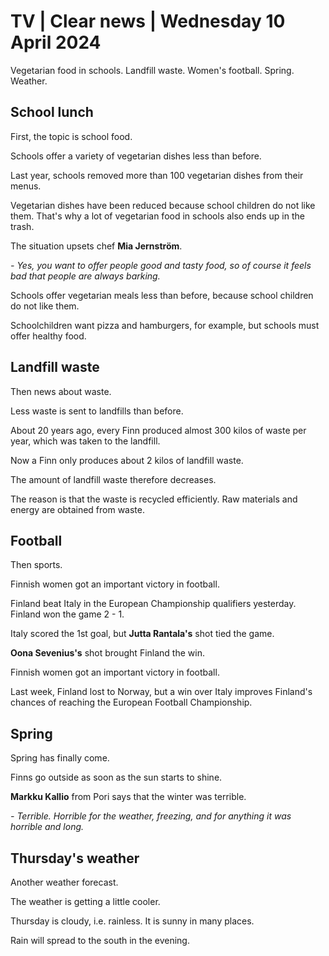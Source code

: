 # TV \| Clear news \| Wednesday 10 April 2024

Vegetarian food in schools. Landfill waste. Women's football. Spring. Weather.

## School lunch

First, the topic is school food.

Schools offer a variety of vegetarian dishes less than before.

Last year, schools removed more than 100 vegetarian dishes from their menus.

Vegetarian dishes have been reduced because school children do not like them. That's why a lot of vegetarian food in schools also ends up in the trash.

The situation upsets chef **Mia Jernström**.

*- Yes, you want to offer people good and tasty food, so of course it feels bad that people are always barking.*

Schools offer vegetarian meals less than before, because school children do not like them.

Schoolchildren want pizza and hamburgers, for example, but schools must offer healthy food.

## Landfill waste

Then news about waste.

Less waste is sent to landfills than before.

About 20 years ago, every Finn produced almost 300 kilos of waste per year, which was taken to the landfill.

Now a Finn only produces about 2 kilos of landfill waste.

The amount of landfill waste therefore decreases.

The reason is that the waste is recycled efficiently. Raw materials and energy are obtained from waste.

## Football

Then sports.

Finnish women got an important victory in football.

Finland beat Italy in the European Championship qualifiers yesterday. Finland won the game 2 - 1.

Italy scored the 1st goal, but **Jutta Rantala's** shot tied the game.

**Oona Sevenius's** shot brought Finland the win.

Finnish women got an important victory in football.

Last week, Finland lost to Norway, but a win over Italy improves Finland's chances of reaching the European Football Championship.

## Spring

Spring has finally come.

Finns go outside as soon as the sun starts to shine.

**Markku Kallio** from Pori says that the winter was terrible.

*- Terrible. Horrible for the weather, freezing, and for anything it was horrible and long.*

## Thursday's weather

Another weather forecast.

The weather is getting a little cooler.

Thursday is cloudy, i.e. rainless. It is sunny in many places.

Rain will spread to the south in the evening.


